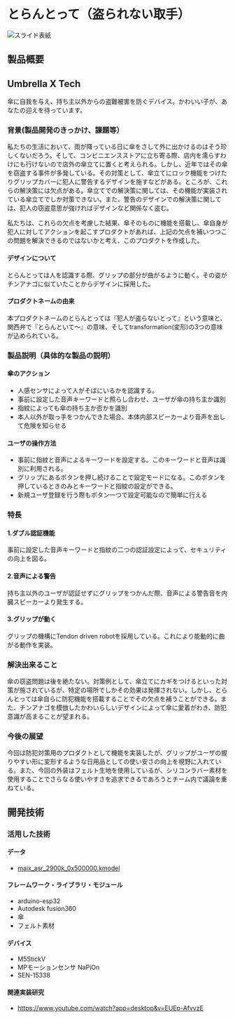 # とらんとって（盗られない取手）

![スライド表紙](https://user-images.githubusercontent.com/69149101/139518057-aeaf80cb-bd38-428e-9860-96c38b082135.png)

## 製品概要

## Umbrella X Tech
傘に自我を与え、持ち主以外からの盗難被害を防ぐデバイス。かわいい子が、あなたの迎えを待っています。

### 背景(製品開発のきっかけ、課題等）
私たちの生活において、雨が降っている日に傘をさして外に出かけるのはそう珍しくないだろう。そして、コンビニエンスストアに立ち寄る際、店内を濡らすわけにも行けないので店外の傘立てに置くと考えられる。しかし、近年ではその傘を窃盗する事件が多発している。その対策として、傘立てにロック機能をつけたりグリップカバーに犯人に警告するデザインを施すなどがある。ところが、これらの解決策には欠点がある。傘立てでの解決策に関しては、その機能が実装されている傘立てでしか対策できない。また、警告のデザインでの解決策に関しては、犯人の窃盗意思が強ければデザインなど関係なく盗む。

私たちは、これらの欠点を考慮した結果、傘そのものに機能を搭載し、傘自身が犯人に対してアクションを起こすプロダクトがあれば、上記の欠点を補いつつこの問題を解決できるのではないかと考え、このプロダクトを作成した。

#### デザインについて
とらんとっては人を認識する際、グリップの部分が曲がるように動く。その姿がチンアナゴに似ていたことからデザインに採用した。


#### プロダクトネームの由来
本プロダクトネームのとらんとっては『犯人が盗らないとって』という意味と、関西弁で『とらんといて～』の意味、そしてtransformation(変形)の3つの意味が込められている。

### 製品説明（具体的な製品の説明）
#### 傘のアクション
* 人感センサによって人がそばにいるかを認識する。
* 事前に設定した音声キーワードと照らし合わせ、ユーザが傘の持ち主か識別
* 指紋によっても傘の持ち主か否かを識別
* 本人以外が取っ手をつかんできた場合、本体内部スピーカーより音声を出して危険を知らせる

#### ユーザの操作方法
* 事前に指紋と音声によるキーワードを設定する。このキーワードと音声は識別に利用される。
* グリップにあるボタンを押し続けることで設定モードになる。このボタンを押しているときのみとキーワードと指紋の設定ができる。
* 新規ユーザ登録を行う際もボタン一つで設定可能なので簡単に行える


### 特長
#### 1.ダブル認証機能 
事前に設定した音声キーワードと指紋の二つの認証設定によって、セキュリティの向上を図る。

#### 2.音声による警告 
持ち主以外のユーザが認証せずにグリップをつかんだ際、音声による警告音を内臓スピーカーより発生する。

#### 3.グリップが動く 
グリップの機構にTendon driven robotを採用している。これにより能動的に曲がる動作を実装。



### 解決出来ること
傘の窃盗問題は後を絶たない。対策例として、傘立てにカギをつけるといった対策が施されているが、特定の場所でしかその効果は発揮されない。しかし、とらんとっては傘自らに防犯機能を搭載することでその欠点を補うことができる。また、チンアナゴを模倣したかわいらしいデザインによって傘に愛着がわき、防犯意識が高まることが望まれる。


### 今後の展望

今回は防犯対策用のプロダクトとして機能を実装したが、グリップがユーザの握りやすい形に変形するような日用品としての使い安さの向上を視野に入れている。また、今回の外装はフェルト生地を使用しているが、シリコンラバー素材を使用することでさらなる使いやすさを追求できるであろうとチーム内で議論を重ねている。


## 開発技術
### 活用した技術
#### データ
* [maix_asr_2900k_0x500000.kmodel](https://github.com/sipeed/MaixPy_scripts/tree/master/multimedia/speech_recognizer
)


#### フレームワーク・ライブラリ・モジュール
* arduino-esp32
* Autodesk fusion360
* 傘
* フェルト素材

#### デバイス
* M5StickV
* MPモーションセンサ NaPiOn 
* SEN-15338


#### 関連実装研究
* https://www.youtube.com/watch?app=desktop&v=EUEp-AfvvzE


